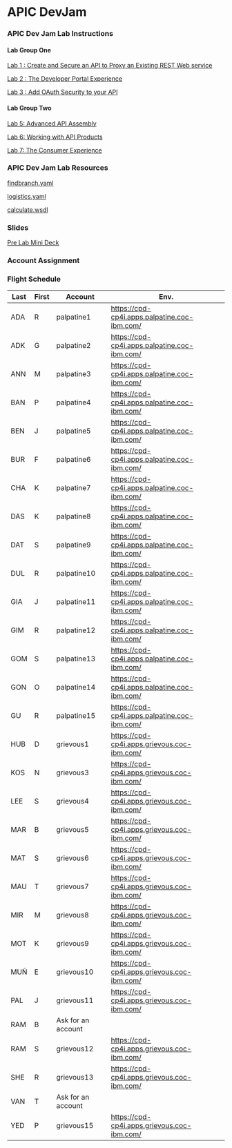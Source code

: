 
# APIC DevJam #

### **APIC Dev Jam Lab Instructions** ###
#### Lab Group One

[Lab 1 : Create and Secure an API to Proxy an Existing REST Web service](./Lab1)

[Lab 2 : The Developer Portal Experience](./Lab2)

[Lab 3 : Add OAuth Security to your API](./Lab3)

#### Lab Group Two

[Lab 5: Advanced API Assembly](./Lab5)

[Lab 6: Working with API Products](./Lab6)

[Lab 7: The Consumer Experience](./Lab7)  


### **APIC Dev Jam Lab Resources** ###

[findbranch.yaml](./resources/findbranch.yaml)

[logistics.yaml](./resources/logistics.yaml)

[calculate.wsdl](./resources/calculate.wsdl)  

### Slides ###
[Pre Lab Mini Deck](APIC_ExperienceLab.md)

### Account Assignment ###
### Flight Schedule ###

| Last | First | Account            | Env.                                           |
|------|-------|--------------------|------------------------------------------------|
| ADA  | R     | palpatine1         | https://cpd-cp4i.apps.palpatine.coc-ibm.com/   |
| ADK  | G     | palpatine2         | https://cpd-cp4i.apps.palpatine.coc-ibm.com/   |
| ANN  | M     | palpatine3         | https://cpd-cp4i.apps.palpatine.coc-ibm.com/   |
| BAN  | P     | palpatine4         | https://cpd-cp4i.apps.palpatine.coc-ibm.com/   |
| BEN  | J     | palpatine5         | https://cpd-cp4i.apps.palpatine.coc-ibm.com/   |
| BUR  | F     | palpatine6         | https://cpd-cp4i.apps.palpatine.coc-ibm.com/   |
| CHA  | K     | palpatine7         | https://cpd-cp4i.apps.palpatine.coc-ibm.com/   |
| DAS  | K     | palpatine8         | https://cpd-cp4i.apps.palpatine.coc-ibm.com/   |
| DAT  | S     | palpatine9         | https://cpd-cp4i.apps.palpatine.coc-ibm.com/   |
| DUL  | R     | palpatine10        | https://cpd-cp4i.apps.palpatine.coc-ibm.com/   |
| GIA  | J     | palpatine11        | https://cpd-cp4i.apps.palpatine.coc-ibm.com/   |
| GIM  | R     | palpatine12        | https://cpd-cp4i.apps.palpatine.coc-ibm.com/   |
| GOM  | S     | palpatine13        | https://cpd-cp4i.apps.palpatine.coc-ibm.com/   |
| GON  | O     | palpatine14        | https://cpd-cp4i.apps.palpatine.coc-ibm.com/   |
| GU   | R     | palpatine15        | https://cpd-cp4i.apps.palpatine.coc-ibm.com/   |
| HUB  | D     | grievous1          | https://cpd-cp4i.apps.grievous.coc-ibm.com/    |
| KOS  | N     | grievous3          | https://cpd-cp4i.apps.grievous.coc-ibm.com/    |
| LEE  | S     | grievous4          | https://cpd-cp4i.apps.grievous.coc-ibm.com/    |
| MAR  | B     | grievous5          | https://cpd-cp4i.apps.grievous.coc-ibm.com/    |
| MAT  | S     | grievous6          | https://cpd-cp4i.apps.grievous.coc-ibm.com/    |
| MAU  | T     | grievous7          | https://cpd-cp4i.apps.grievous.coc-ibm.com/    |
| MIR  | M     | grievous8          | https://cpd-cp4i.apps.grievous.coc-ibm.com/    |
| MOT  | K     | grievous9          | https://cpd-cp4i.apps.grievous.coc-ibm.com/    |
| MUÑ  | E     | grievous10         | https://cpd-cp4i.apps.grievous.coc-ibm.com/    |
| PAL  | J     | grievous11         | https://cpd-cp4i.apps.grievous.coc-ibm.com/    |
| RAM  | B     | Ask for an account |                                                |
| RAM  | S     | grievous12         | https://cpd-cp4i.apps.grievous.coc-ibm.com/    |
| SHE  | R     | grievous13         | https://cpd-cp4i.apps.grievous.coc-ibm.com/    |
| VAN  | T     | Ask for an account |                                                |
| YED  | P     | grievous15         | https://cpd-cp4i.apps.grievous.coc-ibm.com/    |
